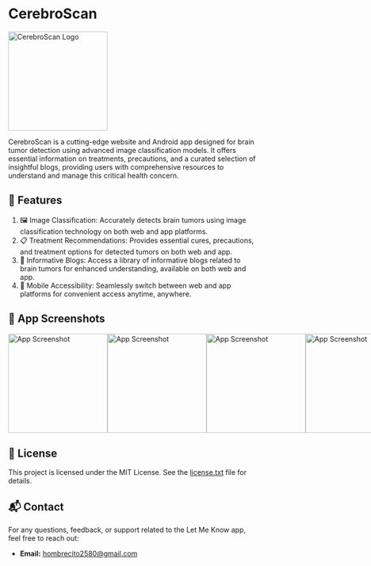 # CerebroScan
<img src="https://res.cloudinary.com/dxomldckp/image/upload/v1712608116/dermicheck-hackoverflow/t5mkvsh5skvwon2ohckg.png" alt="CerebroScan Logo" width="200">

CerebroScan is a cutting-edge website and Android app designed for brain tumor detection using advanced image classification models. It offers essential information on treatments, precautions, and a curated selection of insightful blogs, providing users with comprehensive resources to understand and manage this critical health concern.

## 🚀 Features

1) 🖼️ Image Classification: Accurately detects brain tumors using image classification technology on both web and app platforms.
2) 📋 Treatment Recommendations: Provides essential cures, precautions, and treatment options for detected tumors on both web and app.
3) 📰 Informative Blogs: Access a library of informative blogs related to brain tumors for enhanced understanding, available on both web and app.
4) 📲 Mobile Accessibility: Seamlessly switch between web and app platforms for convenient access anytime, anywhere.

## 📱 App Screenshots

<div style="display: flex; justify-content: space-between;">
  <img src="https://res.cloudinary.com/dxomldckp/image/upload/v1712667291/dermicheck-hackoverflow/l0i83v8bfvrilnfe4fp4.jpg" alt="App Screenshot" width="200">
  <img src="https://res.cloudinary.com/dxomldckp/image/upload/v1712667291/dermicheck-hackoverflow/drg3nytmxxyupnqaxqsd.jpg" alt="App Screenshot" width="200">
  <img src="https://res.cloudinary.com/dxomldckp/image/upload/v1712667291/dermicheck-hackoverflow/yej9czsckkmpkdtt5gmb.jpg" alt="App Screenshot" width="200">
  <img src="https://res.cloudinary.com/dxomldckp/image/upload/v1712667290/dermicheck-hackoverflow/ceodxgebcnpumlf5xqnh.jpg" alt="App Screenshot" width="200">
  <img src="https://res.cloudinary.com/dxomldckp/image/upload/v1712667290/dermicheck-hackoverflow/shmgf989815fyk7kb9i3.jpg" alt="App Screenshot" width="200">
  <img src="https://res.cloudinary.com/dxomldckp/image/upload/v1712667290/dermicheck-hackoverflow/qksqxs1vlwr5hhuxeifa.jpg" alt="App Screenshot" width="200">
  <img src="https://res.cloudinary.com/dxomldckp/image/upload/v1712667290/dermicheck-hackoverflow/wrsi2knjkep7kk5blzsq.jpg" alt="App Screenshot" width="200">
  <img src="https://res.cloudinary.com/dxomldckp/image/upload/v1712667290/dermicheck-hackoverflow/hsudd71ap6el5bbx7e3d.jpg" alt="App Screenshot" width="200">
</div>

## 📄 License

This project is licensed under the MIT License. See the [license.txt](license.txt) file for details.

## 📬 Contact

For any questions, feedback, or support related to the Let Me Know app, feel free to reach out:

- **Email:** [hombrecito2580@gmail.com](mailto:hombrecito2580@gmail.com)
